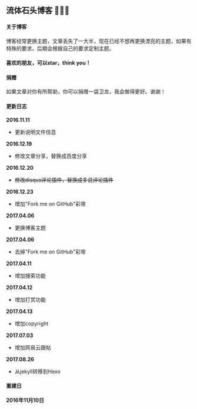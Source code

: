 流体石头博客 🤘🤘🤘
------------------
#### 关于博客  
            
博客经常更换主题，文章丢失了一大半，现在已经不想再更换漂亮的主题，如果有特殊的要求，后期会根据自己的要求定制主题。

#### 喜欢的朋友，可以star，think you！

#### 捐赠

如果文章对你有所帮助，你可以捐赠一袋卫龙，我会做得更好。谢谢！

#### 更新日志
**2016.11.11**
* 更新说明文件信息


**2016.12.19**
* 修改文章分享，替换成百度分享

**2016.12.20**
* <del>修改disqus评论插件，替换成多说评论插件</del>

**2016.12.23**
* 增加"Fork me on GitHub"彩带

**2017.04.06**
* 更换博客主题

**2017.04.06**
* 去掉"Fork me on GitHub"彩带

**2017.04.11**
* 增加搜索功能

**2017.04.12**
* 增加打赏功能

**2017.04.13**
* 增加copyright

**2017.07.03**
* 增加网易云跟帖

**2017.08.26**
* 从jekyll转移到Hexo

#### 重建日         

**2016年11月10日**
